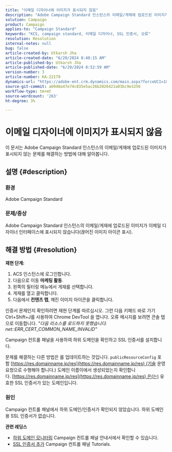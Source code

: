```yaml
---
title: "이메일 디자이너에 이미지가 표시되지 않음"
description: "Adobe Campaign Standard 인스턴스의 이메일/게재에 업로드된 이미지가 표시되지 않는 문제를 해결하는 방법에 대해 알아봅니다."
solution: Campaign
product: Campaign
applies-to: "Campaign Standard"
keywords: "KCS, campaign standard, 이메일 디자이너, SSL 인증서, 오류"
resolution: Resolution
internal-notes: null
bug: false
article-created-by: Utkarsh Jha
article-created-date: "6/20/2024 8:48:15 AM"
article-published-by: Utkarsh Jha
article-published-date: "6/20/2024 8:52:59 AM"
version-number: 3
article-number: KA-22179
dynamics-url: "https://adobe-ent.crm.dynamics.com/main.aspx?forceUCI=1&pagetype=entityrecord&etn=knowledgearticle&id=e805b0d3-e12e-ef11-840a-00224809e160"
source-git-commit: a6948a47e74c835e5ac26b2026421a03bc9e3256
workflow-type: tm+mt
source-wordcount: '263'
ht-degree: 3%

---
```


# 이메일 디자이너에 이미지가 표시되지 않음


이 문서는 Adobe Campaign Standard 인스턴스의 이메일/게재에 업로드된 이미지가 표시되지 않는 문제를 해결하는 방법에 대해 알아봅니다.

## 설명 {#description}


### 환경

Adobe Campaign Standard

### 문제/증상

Adobe Campaign Standard 인스턴스의 이메일/게재에 업로드된 이미지가 이메일 디자이너 인터페이스에 표시되지 않습니다(끊어진 이미지 아이콘 표시).


## 해결 방법 {#resolution}


<b>재현 단계:</b>

1. ACS 인스턴스에 로그인합니다.
2. 다음으로 이동 <b>마케팅 활동</b>.
3. 왼쪽의 필터링 메뉴에서 게재를 선택합니다.
4. 게재를 열고 클릭합니다.
5. 다음에서 <b>컨텐츠 탭</b>,<b> </b>깨진 이미지 아이콘을 클릭합니다.


인증서 문제인지 확인하려면 재현 단계를 따르십시오. 그런 다음 키패드 바로 가기 Ctrl+Shift+J를 사용하여 Chrome DevTool 을 엽니다. 오류 메시지를 보려면 콘솔 탭으로 이동합니다. *&quot;다음 리소스를 로드하지 못했습니다. net::ERR_CERT_COMMON_NAME_INVALID&quot;*

Campaign 컨트롤 패널을 사용하여 하위 도메인을 확인하고 SSL 인증서를 설치합니다.

문제를 해결하는 다른 방법은 를 업데이트하는 것입니다. `publicResourceConfig` 포함 [https://res.domainname.jp/res](https://res.domainname.jp/res) (기술 운영 요청으로 수행해야 합니다.) 도메인 이름이에서 생성되었는지 확인합니다. [https://res.domainname.jp/res](https://res.domainname.jp/res) 은(는) 유효한 SSL 인증서가 있는 도메인입니다.

### <b>원인</b>

Campaign 컨트롤 패널에서 하위 도메인/인증서가 확인되지 않았습니다. 하위 도메인용 SSL 인증서가 없습니다.

<b>관련 레딩스</b>

- [하위 도메인 모니터링](https://experienceleague.adobe.com/docs/control-panel/using/subdomains-and-certificates/monitoring-subdomains.html?lang=en) Campaign 컨트롤 패널 안내서에서 확인할 수 있습니다.
- [SSL 인증서 추가](https://experienceleague.adobe.com/docs/control-panel-learn/tutorials/subdomains-and-certificates/add-ssl-certificates.html?lang=en) Campaign 컨트롤 패널 Tutorials.

